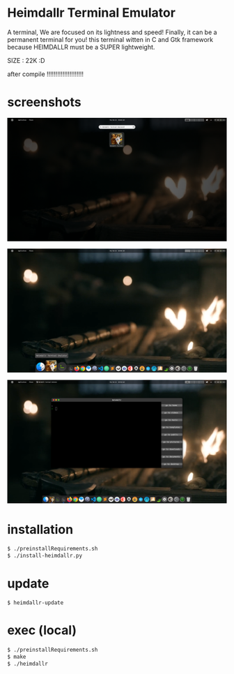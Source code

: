 # Heimdallr Terminal Emulator

A terminal,
We are focused on its lightness and speed!
Finally, it can be a permanent terminal for you!
this terminal witten in C and Gtk framework
because HEIMDALLR must be a SUPER lightweight.


SIZE : 22K :D


after compile !!!!!!!!!!!!!!!!!!!!!


# screenshots

![screenshots](screenshots/1.png)

![screenshots](screenshots/2.png)

![screenshots](screenshots/3.png)

# installation 
    $ ./preinstallRequirements.sh
    $ ./install-heimdallr.py

# update
    $ heimdallr-update

# exec (local)
    $ ./preinstallRequirements.sh
    $ make
    $ ./heimdallr

